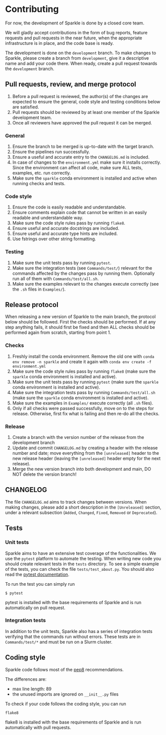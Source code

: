 # Contributing

For now, the development of Sparkle is done by a closed core team.

We will gladly accept contributions in the form of bug reports, feature requests and pull requests in the near future, when the appropriate infrastructure is in place, and the code base is ready.

The development is done on the `development` branch. 
To make changes to Sparkle, please create a branch from `development`, give it a descriptive name and add your code there.
When ready, create a pull request towards the `development` branch.

## Pull requests, review, and merge protocol
1. Before a pull request is reviewed, the author(s) of the changes are expected to ensure the general, code style and testing conditions below are satisfied.
2. Pull requests should be reviewed by at least one member of the Sparkle development team.
3. Once all reviewers have approved the pull request it can be merged.

### General
1. Ensure the branch to be merged is up-to-date with the target branch.
2. Ensure the pipelines run successfully.
3. Ensure a useful and accurate entry to the `CHANGELOG.md` is included.
4. In case of changes to the `environment.yml` make sure it installs correctly. Since the environment can affect all code, make sure ALL tests, examples, etc. run correctly.
5. Make sure the `sparkle` conda environment is installed and active when running checks and tests.

### Code style
1. Ensure the code is easily readable and understandable.
2. Ensure comments explain code that cannot be written in an easily readable and understandable way.
3. Make sure the code style rules pass by running `flake8`.
4. Ensure useful and accurate docstrings are included.
5. Ensure useful and accurate type hints are included.
6. Use fstrings over other string formatting.

### Testing
1. Make sure the unit tests pass by running `pytest`.
2. Make sure the integration tests (see `Commands/test/`) relevant for the commands affected by the changes pass by running them. Optionally run all of them with `Commands/test/all.sh`.
3. Make sure the examples relevant to the changes execute correctly (see the `.sh` files in `Examples/`).

## Release protocol
When releasing a new version of Sparkle to the main branch, the protocol below should be followed. First the checks should be performed. If at any step anything fails, it should first be fixed and then ALL checks should be performed again from scratch, starting from point 1.

### Checks
1. Freshly install the conda environment. Remove the old one with `conda env remove -n sparkle` and create it again with `conda env create -f environment.yml`
2. Make sure the code style rules pass by running `flake8` (make sure the `sparkle` conda environment is installed and active).
3. Make sure the unit tests pass by running `pytest` (make sure the `sparkle` conda environment is installed and active).
4. Make sure the integration tests pass by running `Commands/test/all.sh` (make sure the `sparkle` conda environment is installed and active).
5. Make sure the examples in `Examples/` execute correctly (all `.sh` files).
6. Only if all checks were passed successfully, move on to the steps for release. Otherwise, first fix what is failing and then re-do all the checks.

### Release
1. Create a branch with the version number of the release from the development branch
2. Update and commit `CHANGELOG.md` by creating a header with the release number and date; move everything from the `[unreleased]` header to the new release header (leaving the `[unreleased]` header empty for the next release).
3. Merge the new version branch into both development and main, DO NOT delete the version branch!

## CHANGELOG

The file `CHANGELOG.md` aims to track changes between versions. 
When making changes, please add a short description in the `[Unreleased]` section, under a relevant subsection (`Added`, `Changed`, `Fixed`, `Removed` or `Deprecated`).

## Tests

### Unit tests

Sparkle aims to have an extensive test coverage of the functionalities. 
We use the `pytest` platform to automate the testing. 
When writing new code you should create relevant tests in the `tests` directory. 
To see a simple example of the tests, you can check the file `tests/test_about.py`.
You should also read the [pytest documentation](https://docs.pytest.org).

To run the test you can simply run 
```
$ pytest
```
pytest is installed with the base requirements of Sparkle and is run automatically on pull request. 

### Integration tests

In addition to the unit tests, Sparkle also has a series of integration tests verifying that the commands run without errors.
These tests are in `Commands/test/*` and must be run on a Slurm cluster.


## Coding style

Sparkle code follows most of the [pep8](https://pep8.org/) recommendations. 

The differences are:
 * max line length: 89
 * the unused imports are ignored on `__init__.py` files 

To check if your code follows the coding style, you can run
```
flake8
```
flake8 is installed with the base requirements of Sparkle and is run automatically with pull requests. 

